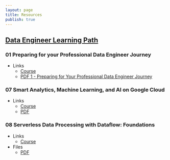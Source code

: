 ```yaml
---
layout: page
title: Resources
publish: true
---
```


## [Data Engineer Learning Path](https://www.cloudskillsboost.google/paths/16)

### 01 Preparing for your Professional Data Engineer Journey

- Links
  - [Course](https://www.cloudskillsboost.google/course_templates/72)
  - [PDF 1 - Preparing for Your Professional Data Engineer Journey](pdf/gcp-pde-01-1.pdf)

### 07 Smart Analytics, Machine Learning, and AI on Google Cloud

- Links
  - [Course](https://www.cloudskillsboost.google/paths/16/course_templates/55)
  - [PDF](pdf/gcp-pde-07.pdf)
  
### 08 Serverless Data Processing with Dataflow: Foundations

- Links
  - [Course](https://www.cloudskillsboost.google/paths/16/course_templates/218)
- Files
  - [PDF](pdf/gcp-pde-08.pdf)



